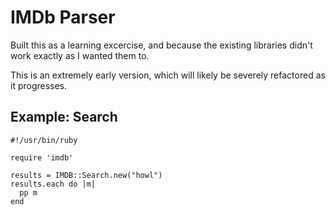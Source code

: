IMDb Parser
===========

Built this as a learning excercise, and because the existing libraries didn't work exactly as I wanted them to.

This is an extremely early version, which will likely be severely refactored as it progresses.

Example: Search
---------------

    #!/usr/bin/ruby

    require 'imdb'

    results = IMDB::Search.new("howl")
    results.each do |m|
      pp m
    end
